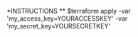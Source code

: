 *INSTRUCTIONS
** $terraform apply -var 'my_access_key=YOURACCESSKEY' -var 'my_secret_key=YOURSECRETKEY'
